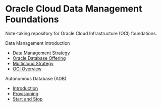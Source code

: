 # Oracle Cloud Data Management Foundations

Note-taking repository for Oracle Cloud Infrastructure (OCI) foundations.

Data Management Introduction

- [Data Management Strategy](../docs/data_management.md)
- [Oracle Database Offering](../docs/database_offering.md)
- [Multicloud Strategy](../docs/multi_cloud.md)
- [OCI Overview](../docs/oci_overview.md)

Autonomous Database (ADB)

- [Introduction](../docs/adb_introduction.md)
- [Provisioning](../docs/adb_provisioning.md)
- [Start and Stop](../docs/adb_start_and_stop.md)